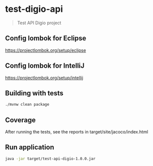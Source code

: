 # test-digio-api

> Test API Digio project

## Config lombok for Eclipse

https://projectlombok.org/setup/eclipse

## Config lombok for IntelliJ

https://projectlombok.org/setup/intellij

## Building with tests

```sh
./mvnw clean package
```

## Coverage

After running the tests, see the reports in target/site/jacoco/index.html

## Run application

```sh
java -jar target/test-api-digio-1.0.0.jar
```
